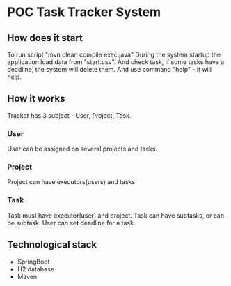 # POC Task Tracker System

## How does it start
To run script "mvn clean compile exec:java"
During the system startup the application load data from "start.csv". And check task, if
some tasks have a deadline, the system will delete them. 
And use command "help" - it will help.

## How it works
Tracker has 3 subject - User, Project, Task.
### User
User can be assigned on several projects and tasks. 
### Project
Project can have executors(users) and tasks
### Task
Task must have executor(user) and project. Task can have subtasks, or can be subtask.
User can set deadline for a task.

## Technological stack
- SpringBoot
- H2 database
- Maven
